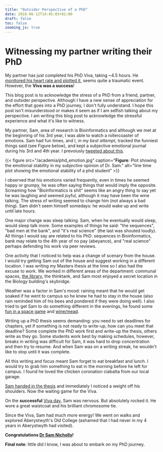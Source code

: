 ```yaml
---
title: "Outsider Perspective of a PhD"
date: 2018-06-12T14:45:03+01:00
draft: false
toc: false
zooming_js: true
---
```


# Witnessing my partner writing their PhD

My partner has just completed his PhD Viva, taking ~4.5 hours. He [monitored his heart rate and plotted it](https://twitter.com/samstudio8/status/1005537328386002944), seems quite a traumatic event.
However, the **Viva was a success**!

This blog post is to acknowledge the stress of a PhD from a friend, partner, and outsider perspective.
Although I have a new sense of appreciation for the effort that goes into a PhD journey, I don't fully understand.
I hope this post isn't misunderstood or makes it seem as if I am selfish talking about my perspective.
I am writing this blog post to acknowledge the stressful experience and what it's like to witness.

My partner, Sam, area of research is Bioinformatics and although we met at the beginning of his 3rd year, I was able to watch a rollercoaster of emotions.
Sam had fun times, and I, *in my best attempt*, tracked the funniest things said (see Figure below), and kept a subjective emotional journal during his 3rd and 4th year. I prevoiusly [tweeted about this](https://twitter.com/sap218/status/1001844614104576000).

{{< figure src="/academia/phd_emotion.jpg" caption="**Figure**: Plot showing the emotional stability in my *subjective* opinion of Dr. Sam." alt="line time plot showing the emotional stability of a phd student" >}}

I observed that his emotions varied frequently, even in times he seemed happy or grumpy, he was often saying things that would imply the opposite.
Screaming how "Bioinformatics is shit" seems like an angry thing to say yet he was laughing and seemed joyful, although it may have been the wine talking.
The stress of writing seemed to change him (not always a bad thing). Sam didn't seem himself somedays: he would wake up and write until late hours.

One major change was sleep talking. Sam, when he eventually would sleep, would sleep talk more.
Some examples of things he said: "the sequences", "bad men at the bank", and "it's real science" (the last was shouted loudly).
All things I would say are related to his PhD: sequences in Bioinformatics, bank may relate to the 4th year of no pay (abeyance), and "real science" perhaps defending his work via peer reviews.

One activity that I noticed to help was a change of scenary from the house. I would try getting Sam out of the house and suggest working in a different location.
I was writing my Masters thesis at the time so I also had the excuse to work.
We worked in different areas of the department: communal spaces, [the library](https://twitter.com/sap218/status/992734137097359360), the thinktank, and Sam most enjoyed a secret location in the Biology building's skybridge. 

Weather was a factor in Sam's mood: raining meant that he would get soaked if he went to campus so he knew he had to stay in the house (also rain reminded him of his bees and pondered if they were doing well).
I also tried to get Sam to do something different in the evenings, he found some [fun in a space game](https://twitter.com/sap218/status/982026130478727169) and [wine/mead](https://twitter.com/sap218/status/970448252389810176).


Writing up a PhD thesis seems demanding: you need to set deadlines for chapters, yet if something is not ready to write-up, how can you meet that deadline?
Some complete the PhD work first and write-up the thesis, others write as they go.
Some students work best by making schedules, however, breaks in writing was difficult for Sam, it was hard to drop concentration and then try to resume.
And when Sam was on a writing streak, he wouldn't like to stop until it was complete.

All this writing and focus meant Sam forget to eat breakfast and lunch.
I would try to grab him something to eat in the morning before he left for campus.
I found he loved the chicken coronation ciabatta from our local garage.

[Sam handed in the thesis](https://twitter.com/sap218/status/998964865086746624) and immediately I noticed a weight off his shoulders.
Now the waiting game for the Viva.

On the **successful** [Viva day](https://twitter.com/sap218/status/1005146903464611840), Sam was nervous. But absolutely rocked it.
He wore a great waistcoat and his brilliant chromosome tie.

Since the Viva, Sam had much more energy! We went on walks and explored Aberystwyth's Old College (ashamed that I had never in my 4 years in Aberystwyth had visited).

**Congratulations [Dr Sam Nicholls](https://twitter.com/samstudio8)!**

**Final note**: little did I know, I was about to embark on my PhD journey.